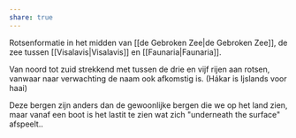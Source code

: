```yaml
---
share: true
---
```

Rotsenformatie in het midden van [[de Gebroken Zee|de Gebroken Zee]], de zee tussen [[Visalavis|Visalavis]] en [[Faunaria|Faunaria]].

Van noord tot zuid strekkend met tussen de drie en vijf rijen aan rotsen, vanwaar naar verwachting de naam ook afkomstig is. (Hákar is Ijslands voor haai)

Deze bergen zijn anders dan de gewoonlijke bergen die we op het land zien, maar vanaf een boot is het lastit te zien wat zich "underneath the surface" afspeelt..